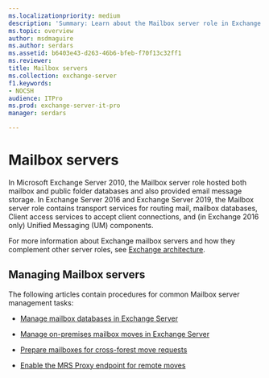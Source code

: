 ```yaml
---
ms.localizationpriority: medium
description: 'Summary: Learn about the Mailbox server role in Exchange Server'
ms.topic: overview
author: msdmaguire
ms.author: serdars
ms.assetid: b6403e43-d263-46b6-bfeb-f70f13c32ff1
ms.reviewer: 
title: Mailbox servers
ms.collection: exchange-server
f1.keywords:
- NOCSH
audience: ITPro
ms.prod: exchange-server-it-pro
manager: serdars

---
```


# Mailbox servers

In Microsoft Exchange Server 2010, the Mailbox server role hosted both mailbox and public folder databases and also provided email message storage. In Exchange Server 2016 and Exchange Server 2019, the Mailbox server role contains transport services for routing mail, mailbox databases, Client access services to accept client connections, and (in Exchange 2016 only) Unified Messaging (UM) components.

For more information about Exchange mailbox servers and how they complement other server roles, see [Exchange architecture](../../architecture/architecture.md).

## Managing Mailbox servers

The following articles contain procedures for common Mailbox server management tasks:

- [Manage mailbox databases in Exchange Server](manage-databases.md)

- [Manage on-premises mailbox moves in Exchange Server](manage-mailbox-moves.md)

- [Prepare mailboxes for cross-forest move requests](prep-mailboxes-for-cross-forest-moves.md)

- [Enable the MRS Proxy endpoint for remote moves](mrs-proxy-endpoint.md)
